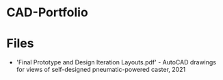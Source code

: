 # CAD-Portfolio

# Files
- 'Final Prototype and Design Iteration Layouts.pdf' - AutoCAD drawings for views of self-designed pneumatic-powered caster, 2021

